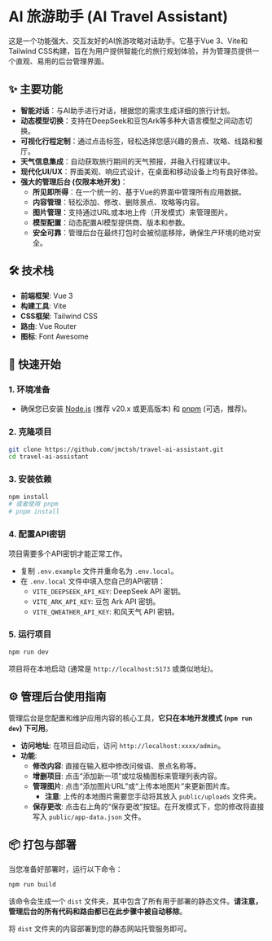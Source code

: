 # AI 旅游助手 (AI Travel Assistant)

这是一个功能强大、交互友好的AI旅游攻略对话助手。它基于Vue 3、Vite和Tailwind CSS构建，旨在为用户提供智能化的旅行规划体验，并为管理员提供一个直观、易用的后台管理界面。

## ✨ 主要功能

- **智能对话**：与AI助手进行对话，根据您的需求生成详细的旅行计划。
- **动态模型切换**：支持在DeepSeek和豆包Ark等多种大语言模型之间动态切换。
- **可视化行程定制**：通过点击标签，轻松选择您感兴趣的景点、攻略、线路和餐厅。
- **天气信息集成**：自动获取旅行期间的天气预报，并融入行程建议中。
- **现代化UI/UX**：界面美观、响应式设计，在桌面和移动设备上均有良好体验。
- **强大的管理后台 (仅限本地开发)**：
  - **所见即所得**：在一个统一的、基于Vue的界面中管理所有应用数据。
  - **内容管理**：轻松添加、修改、删除景点、攻略等内容。
  - **图片管理**：支持通过URL或本地上传（开发模式）来管理图片。
  - **模型配置**：动态配置AI模型提供商、版本和参数。
  - **安全可靠**：管理后台在最终打包时会被彻底移除，确保生产环境的绝对安全。

## 🛠️ 技术栈

- **前端框架**: Vue 3
- **构建工具**: Vite
- **CSS框架**: Tailwind CSS
- **路由**: Vue Router
- **图标**: Font Awesome

## 🚀 快速开始

### 1. 环境准备

- 确保您已安装 [Node.js](https://nodejs.org/) (推荐 v20.x 或更高版本) 和 [pnpm](https://pnpm.io/) (可选，推荐)。

### 2. 克隆项目

```bash
git clone https://github.com/jmctsh/travel-ai-assistant.git
cd travel-ai-assistant
```

### 3. 安装依赖

```bash
npm install
# 或者使用 pnpm
# pnpm install
```

### 4. 配置API密钥

项目需要多个API密钥才能正常工作。

- 复制 `.env.example` 文件并重命名为 `.env.local`。
- 在 `.env.local` 文件中填入您自己的API密钥：
  - `VITE_DEEPSEEK_API_KEY`: DeepSeek API 密钥。
  - `VITE_ARK_API_KEY`: 豆包 Ark API 密钥。
  - `VITE_QWEATHER_API_KEY`: 和风天气 API 密钥。

### 5. 运行项目

```bash
npm run dev
```

项目将在本地启动 (通常是 `http://localhost:5173` 或类似地址)。

## ⚙️ 管理后台使用指南

管理后台是您配置和维护应用内容的核心工具，**它只在本地开发模式 (`npm run dev`) 下可用**。

- **访问地址**: 在项目启动后，访问 `http://localhost:xxxx/admin`。
- **功能**:
  - **修改内容**: 直接在输入框中修改问候语、景点名称等。
  - **增删项目**: 点击“添加新一项”或垃圾桶图标来管理列表内容。
  - **管理图片**: 点击“添加图片URL”或“上传本地图片”来更新图片库。
    - **注意**: 上传的本地图片需要您手动将其放入 `public/uploads` 文件夹。
  - **保存更改**: 点击右上角的“保存更改”按钮。在开发模式下，您的修改将直接写入 `public/app-data.json` 文件。

## 📦 打包与部署

当您准备好部署时，运行以下命令：

```bash
npm run build
```

该命令会生成一个 `dist` 文件夹，其中包含了所有用于部署的静态文件。**请注意，管理后台的所有代码和路由都已在此步骤中被自动移除**。

将 `dist` 文件夹的内容部署到您的静态网站托管服务即可。